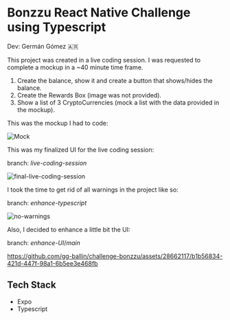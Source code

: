 # Bonzzu React Native Challenge using Typescript

Dev: Germán Gómez 🇦🇷

This project was created in a live coding session. I was requested to complete a mockup in a ~40 minute time frame. 

1. Create the balance, show it and create a button that shows/hides the balance.
2. Create the Rewards Box (image was not provided).
3. Show a list of 3 CryptoCurrencies (mock a list with the data provided in the mockup).

This was the mockup I had to code:

![Mock](https://github.com/gg-ballin/challenge-bonzzu/assets/28662117/e116392f-6d60-4776-94f0-208197e71750)

This was my finalized UI for the live coding session: 

branch: *live-coding-session*

![final-live-coding-session](https://github.com/gg-ballin/challenge-bonzzu/assets/28662117/ef63e1df-efca-45f9-b644-dc6bd6f4bc6d)

I took the time to get rid of all warnings in the project like so:

branch: *enhance-typescript*

![no-warnings](https://github.com/gg-ballin/challenge-bonzzu/assets/28662117/07cd59c8-aeb3-4337-9ff1-a7d006e7d69e)

Also, I decided to enhance a little bit the UI:

branch: *enhance-UI*/*main*

https://github.com/gg-ballin/challenge-bonzzu/assets/28662117/b1b56834-421d-447f-98a1-6b5ee3e468fb

## Tech Stack 

- Expo
- Typescript




